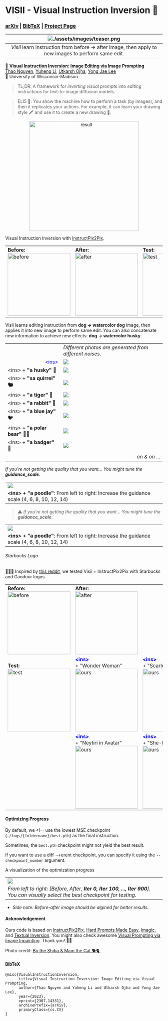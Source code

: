 # VISII - Visual Instruction Inversion 👀

### [arXiv](https://arxiv.org/abs/2307.14331) | [BibTeX](#BibTeX) | [Project Page](https://thaoshibe.github.io/visii/)

| ![./assets/images/teaser.png](./assets/images/teaser.png) |
|:--:|
| *Visii* learn instruction from before → after image, then apply to new images to perform same edit.|

[👀 **Visual Instruction Inversion: Image Editing via Image Prompting**](https://thaoshibe.github.io/visii/)<br>
[Thao Nguyen](https://thaoshibe.github.io/), [Yuheng Li](https://yuheng-li.github.io/), [Utkarsh Ojha](https://utkarshojha.github.io/), [Yong Jae Lee](https://pages.cs.wisc.edu/~yongjaelee/) <br>
🦡 University of Wisconsin-Madison


>TL;DR: A framework for *inverting visual prompts* into *editing instructions* for text-to-image diffusion models.


>ELI5 👧: You show the machine how to perform a task (by images), and then it replicates your actions. For example, it can learn your drawing style 🖍️ and use it to create a new drawing 🎨.

<div style="align: center; text-align:center;">
	<center>
  <img src="./assets/images/your-drawing-of-your-cat.png" alt="result" height="350"/>
  <center>
</div>

<!-- 🔗 Jump to: [Requirements](#requirements) | [Quickstart](#quickstart) | [Visii + Ip2p](#visual-instruction-inversion) | [Visii + ControlNet](#visii-controlnet) | [BibTeX](#bibtex) | [🧚 Go Crazy 🧚](#starbucks-logo) -->

<!-- #### Requirements

This script is tested on `NVIDIA RTX 3090`, Python 3.7 and PyTorch 1.13.0 and [diffusers](https://github.com/huggingface/diffusers). 


```sh
pip install -r requirements.txt
```
 -->
<!-- #### Quickstart -->

Visual Instruction Inversion with [InstructPix2Pix](https://www.timothybrooks.com/instruct-pix2pix/).
<!-- ```sh
# optimize <ins> (default checkpoint)
python train.py --image_folder ./images --subfolder painting1
# test <ins>
python test.py
# hybrid instruction: <ins> + "a squirrel" (default checkpoint)
python test.py --hybrid_ins True --prompt "a husky" --guidance_scale 10
```

Result image will be saved in `./result` folder. -->

<table>
  <tr>
  	<td colspan=1><b>Before:</b><br><img src="./images/0_0.png" alt="before" width='200'/></td>
  	<!-- <td>⇨<font style="color:red"> &#60;instruction&#62;🔥 </font>⇨</instruction> -->
  	<td><b>After:</b><br><img src="./images/painting1/0_1.png" alt="after" width='200'/></td>
  	<td colspan=1><b>Test:</b><br><img src="./images/1_0.png" alt="test" width='200'/></td>
  </tr>
</table>

Visii learns editing instruction from **dog → watercolor dog** image, then applies it into new image to perform same edit.
You can also concatenate new information to achieve new effects: **dog → watercolor husky**.

<table>
  <tr>
    <td></td>
    <td><i>Different photos are generated from different noises.</i></td>
  </tr>
  <tr>
  	<td style='text-align:right;'><font style="color:blue"> &#60;ins&#62; </font></td>
    <td colspan=1><img src="./assets/images/ins.png"></td>
  </tr>
  <tr>
  	<td>&#60;ins&#62; + <b>"a husky" 🐶</b></td>
    <td><img src="./assets/images/husky.png"></td>
  </tr>
    <tr>
  	<td>&#60;ins&#62; + <b>"sa quirrel" 🐿️</b></td>
    <td><img src="./assets/images/squirrel.png"></td>
  </tr>
   <tr>
  	<td>&#60;ins&#62; + <b>"a tiger" 🐯</b></td>
    <td><img src="./assets/images/tiger.png"></td>
  </tr>
   <tr>
  	<td>&#60;ins&#62; + <b>"a rabbit" 🐰</b></td>
    <td><img src="./assets/images/rabbit.png"></td>
  </tr>
   <tr>
  	<td>&#60;ins&#62; + <b>"a blue jay" 🐦</b></td>
    <td><img src="./assets/images/bluejay.png"></td>
  </tr>
   <tr>
  	<td>&#60;ins&#62; + <b>"a polar bear" 🐻‍❄️</b></td>
    <td><img src="./assets/images/polar.png"></td>
  </tr>
   <tr>
  	<td>&#60;ins&#62; + <b>"a badger" 🦡</b></td>
    <td><img src="./assets/images/badger.png"></td>
  </tr>
   <tr>
  	<td colspan=2 style='text-align:right;'> <i>on & on ...</i></td>
  </tr>

</table>
<i>If you're not getting the quality that you want... You might tune the <b>guidance_scale</b></i>.
<table>
  <tr>
    <td><img src="./assets/images/guidance_scale.png"></td>
  </tr>
  <tr><td><b>&#60;ins&#62; + "a poodle"</b>: From left to right: Increase the guidance scale (4, 6, 8, 10, 12, 14)</td></tr>
</table>

> ⚠️ <i>If you're not getting the quality that you want... You might tune the <b>guidance_scale</b></i>.
<table>
  <tr>
    <td><img src="./assets/images/guidance_scale.png"></td>
  </tr>
  <tr><td><b>&#60;ins&#62; + "a poodle"</b>: From left to right: Increase the guidance scale (4, 6, 8, 10, 12, 14)</td></tr>
</table>

###### Starbucks Logo
🧚🧚🧚 Inspired by [this reddit](https://www.reddit.com/r/StableDiffusion/comments/11avhpn/starbucks_logo_exploration_with_controlnet/), we tested Visii + InstructPix2Pix with Starbucks and Gandour logos.
<table>
  <tr>
    <td><b>Before:</b><br><img src="./desfassets/images/prior-vs-ours/starbuck_0_0.png" alt="before" width='200'/></td>
    <!-- <td>⇨<font style="color:red"> &#60;instruction&#62;🔥 </font>⇨</instruction> -->
    <td><b>After:</b><br><img src="./assets/images/prior-vs-ours/starbuck_0_1.png" alt="after" width='200'/></td>
    <td colspan=2></td>
  </tr>
  <tr>
    <td><br><b>Test:</b><br><img src="./assets/images/prior-vs-ours/starbucks_1_0.png" alt="test" width='200'/></td>
    <td><b><font style="color:blue"> &#60;ins&#62; <br></font></b>+ "Wonder Woman"<br><img src="./assets/images/prior-vs-ours/starbucks_wonder_woman.png" alt="ours" width='200'/></td>
    <td><b><font style="color:blue"> &#60;ins&#62; <br></font></b>+ "Scarlet Witch"<br><img src="./assets/images/prior-vs-ours/starbucks_scarlet_witch.png" alt="ours" width='200'/></td>
    <td><b><font style="color:blue"> &#60;ins&#62; <br></font></b>+ "Daenerys Targaryen"<br><img src="./assets/images/prior-vs-ours/starbucks_dragon.png" alt="ours" width='200'/></td>
  </tr>

  <tr>
    <td></td>
    <td><b><font style="color:blue"> &#60;ins&#62; <br></font></b>+ "Neytiri in Avatar"</font><br><img src="./assets/images/prior-vs-ours/starbucks_avatar.png" alt="ours" width='200'/></td>
    <td><b><font style="color:blue"> &#60;ins&#62; <br></font></b>+ "She-Hulk"<br><img src="./assets/images/prior-vs-ours/starbucks_shehulk.png" alt="ours" width='200'/></td>
    <td><b><font style="color:blue"> &#60;ins&#62; <br></font></b>+ "Maleficent"<br><img src="./assets/images/prior-vs-ours/starbucks_maleficent.png" alt="ours" width='200'/></td>
  </tr>
</table>

<!-- *(If you're still not getting the quality that you want... You might tune the InstructPix2Pix parameters. See [Tips](https://github.com/timothybrooks/instruct-pix2pix#tips) or [Optimizing progress ⚠️](#optimizing-progress) for more details.)*

#### Visual Instruction Inversion

**1. Prepare before-after images:** A basic structure for image-folder should look like below.
`{image_name}_{0}.png` denotes before image, `{image_name}_{1}.png` denotes after image.

By default, we use `0_0.png` as the before image and `0_1.png` as the after image. `1_0.png` is the test image.

```
{image_folder}
└───{subfolder}
    │   0_0.png # before image
    │   0_1.png # after image
    │   1_0.png # test image
```
Check `./images/painting1` for example folder structure.

**2. Instruction Optimization:** Check the `./configs/ip2p_config.yaml` for more details of hyper-parameters and settings.

###### Visii + InstructPix2Pix
```sh
# optimize <ins> (default checkpoint)
python train.py --image_folder ./images --subfolder painting1
# test <ins>
python test.py --log_folder ip2p_painting1_0_0.png
# hybrid instruction: <ins> + "a squirrel" (default checkpoint)
python test_concat.py --prompt "a husky"
```


###### Visii + ControlNet!
We plugged Visii with [ControlNet 1.1 InstructPix2Pix](https://github.com/lllyasviel/ControlNet-v1-1-nightly#controlnet-11-instruct-pix2pix).

```sh
# optimize <ins> (default checkpoint)
python train_controlnet.py --image_folder ./images --subfolder painting1
# test <ins>
python test_controlnet.py --log_folder controlnet_painting1_0_0.png
``` -->

#### Optimizing Progress

By default, we <!-- use the lowest MSE checkpoint (`./logs/{foldername}/best.pth`) as the final instruction.

Sometimes, the `best.pth` checkpoint might not yield the best result.

If you want to use a diff -->erent checkpoint, you can specify it using the `--checkpoint_number` argument.

A visualization of the optimization progress
 <!-- is saved in `./logs/{foldername}/eval_100.png` ⚠️. You can visually select the best checkpoint for testing. -->

<!-- ```sh
# test <ins> (with specified checkpoint)
python test.py --log_folder ip2p_painting1_0_0.png --checkpoint_number 800
# hybrid instruction: <ins> + "a squirrel" (with specified checkpoint)
python test_concat.py --prompt "a husky" --checkpoint_number 800
``` -->

<table>
  <tr>
    <td><img src='./assets/images/optim_progress.png'/></td>
  </tr>
  <tr>
    <td><i>From left to right: [Before, After, <b>Iter 0, Iter 100, ..., Iter 900</b>]. You can visually select the best checkpoint for testing.</i></td>
  </tr>
</table>

- *Side note: Before-after image should be algined for better results.*

#### Acknowledgement
Ours code is based on [InstructPix2Pix](https://huggingface.co/docs/diffusers/main/en/api/pipelines/stable_diffusion/pix2pix), [Hard Prompts Made Easy](https://github.com/YuxinWenRick/hard-prompts-made-easy), [Imagic](https://github.com/huggingface/diffusers/tree/main/examples/community#imagic-stable-diffusion), and [Textual Inversion](https://github.com/rinongal/textual_inversion). You might also check awesome [Visual Prompting via Image Inpainting](https://yossigandelsman.github.io/visual_prompt/).
Thank you! 🙇‍♀️

Photo credit: [Bo the Shiba & Mam the Cat 🐕🐈](https://www.instagram.com/avoshibe/).

<!-- #### To-do
- [x] Visii + Ip2p
- [x] Visii + ControlNet
- [x] Validate: Visii + Ip2p
- [] Validate: Visii + ControlNet
-  -->
#### BibTeX

```
@misc{VisualInstructionInversion,
      title={Visual Instruction Inversion: Image Editing via Visual Prompting,
      author={Thao Nguyen and Yuheng Li and Utkarsh Ojha and Yong Jae Lee},
      year={2023},
      eprint={2307.14331},
      archivePrefix={arXiv},
      primaryClass={cs.CV}
}
```
